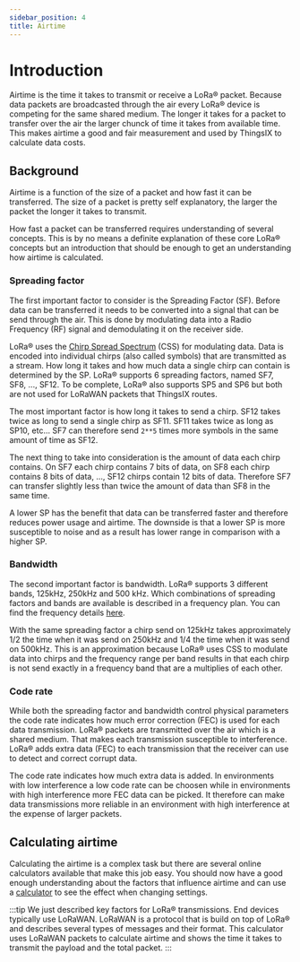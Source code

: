 ```yaml
---
sidebar_position: 4
title: Airtime
---
```


# Introduction
Airtime is the time it takes to transmit or receive a LoRa® packet. Because data 
packets are broadcasted through the air every LoRa® device is competing for the 
same shared medium. The longer it takes for a packet to transfer over the air
the larger chunck of time it takes from available time. This makes airtime a 
good and fair measurement and used by ThingsIX to calculate data costs.

## Background
Airtime is a function of the size of a packet and how fast it can be transferred.
The size of a packet is pretty self explanatory, the larger the packet the 
longer it takes to transmit.

How fast a packet can be transferred requires understanding of several concepts.
This is by no means a definite explanation of these core LoRa® concepts but an
introduction that should be enough to get an understanding how airtime is 
calculated.

### Spreading factor
The first important factor to consider is the Spreading Factor (SF). Before data
can be transferred it needs to be converted into a signal that can be send 
through the air. This is done by modulating data into a Radio Frequency (RF) 
signal and demodulating it on the receiver side.

LoRa® uses the [Chirp Spread Spectrum](http://www.sghoslya.com/p/lora-is-chirp-spread-spectrum.html)
(CSS) for modulating data. Data is encoded into individual chirps (also called 
symbols) that are transmitted as a stream. How long it takes and how much data
a single chirp can contain is determined by the SP. LoRa® supports 6 spreading 
factors, named SF7, SF8, ..., SF12. To be complete, LoRa® also supports SP5 and
SP6 but both are not used for LoRaWAN packets that ThingsIX routes.

The most important factor is how long it takes to send a chirp. SF12 takes twice
as long to send a single chirp as SF11. SF11 takes twice as long as SP10, etc...
SF7 can therefore send `2**5` times more symbols in the same amount of time as
SF12.

The next thing to take into consideration is the amount of data each chirp 
contains. On SF7 each chirp contains 7 bits of data, on SF8 each chirp contains
8 bits of data, ..., SF12 chirps contain 12 bits of data. Therefore SF7 can
transfer slightly less than twice the amount of data than SF8 in the same time.

A lower SP has the benefit that data can be transferred faster and therefore
reduces power usage and airtime. The downside is that a lower SP is more 
susceptible to noise and as a result has lower range in comparison with a higher
SP.

### Bandwidth
The second important factor is bandwidth. LoRa® supports 3 different bands, 
125kHz, 250kHz and 500 kHz. Which combinations of spreading factors and bands
are available is described in a frequency plan. You can find the frequency
details [here](https://lora-alliance.org/resource_hub/rp2-101-lorawan-regional-parameters-2/).

With the same spreading factor a chirp send on 125kHz takes approximately 1/2
the time when it was send on 250kHz and 1/4 the time when it was send on 500kHz.
This is an approximation because LoRa® uses CSS to modulate data into chirps and
the frequency range per band results in that each chirp is not send exactly in a
frequency band that are a multiplies of each other.

### Code rate
While both the spreading factor and bandwidth control physical parameters the
code rate indicates how much error correction (FEC) is used for each data
transmission. LoRa® packets are transmitted over the air which is a shared 
medium. That makes each transmission susceptible to interference. LoRa® 
adds extra data (FEC) to each transmission that the receiver can use to detect 
and correct corrupt data.

The code rate indicates how much extra data is added. In environments with low 
interference a low code rate can be choosen while in environments with high
interference more FEC data can be picked. It therefore can make data 
transmissions more reliable in an environment with high interference at the
expense of larger packets.

## Calculating airtime
Calculating the airtime is a complex task but there are several online 
calculators available that make this job easy. You should now have a good enough
understanding about the factors that influence airtime and can use a 
[calculator](https://www.rfwireless-world.com/calculators/LoRaWAN-Airtime-calculator.html) 
to see the effect when changing settings.

:::tip
We just described key factors for LoRa® transmissions. End devices typically use
LoRaWAN. LoRaWAN is a protocol that is build on top of LoRa® and describes 
several types of messages and their format. This calculator uses LoRaWAN packets
to calculate airtime and shows the time it takes to transmit the payload and the
total packet.
:::
